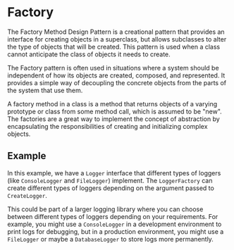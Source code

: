 # Factory

The Factory Method Design Pattern is a creational pattern that provides an interface for creating objects in a superclass, but allows subclasses to alter the type of objects that will be created. This pattern is used when a class cannot anticipate the class of objects it needs to create.

The Factory pattern is often used in situations where a system should be independent of how its objects are created, composed, and represented. It provides a simple way of decoupling the concrete objects from the parts of the system that use them.

A factory method in a class is a method that returns objects of a varying prototype or class from some method call, which is assumed to be "new". The factories are a great way to implement the concept of abstraction by encapsulating the responsibilities of creating and initializing complex objects.

## Example

In this example, we have a `Logger` interface that different types of loggers (like `ConsoleLogger` and `FileLogger`) implement. The `LoggerFactory` can create different types of loggers depending on the argument passed to `CreateLogger`.

This could be part of a larger logging library where you can choose between different types of loggers depending on your requirements. For example, you might use a `ConsoleLogger` in a development environment to print logs for debugging, but in a production environment, you might use a `FileLogger` or maybe a `DatabaseLogger` to store logs more permanently.
